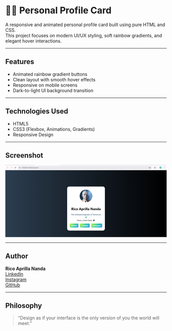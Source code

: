 # 🖤🍃 Personal Profile Card 

A responsive and animated personal profile card built using pure HTML and CSS.  
This project focuses on modern UI/UX styling, soft rainbow gradients, and elegant hover interactions.

---

## Features

- Animated rainbow gradient buttons  
- Clean layout with smooth hover effects  
- Responsive on mobile screens  
- Dark-to-light UI background transition

---

## Technologies Used

- HTML5  
- CSS3 (Flexbox, Animations, Gradients)  
- Responsive Design

---

## Screenshot

![Profile Card Preview](preview.png)

---

## Author

**Rico Aprilla Nanda**  
[LinkedIn](https://www.linkedin.com/in/rico-aprilla-n-3335a7251)  
[Instagram](https://www.instagram.com/ricoaprillananda)  
[GitHub](https://github.com/ricoaprillananda)

---

## Philosophy

> “Design as if your interface is the only version of you the world will meet.”
